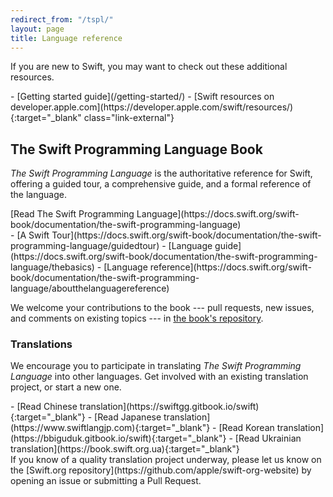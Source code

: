 ```yaml
---
redirect_from: "/tspl/"
layout: page
title: Language reference
---
```


If you are new to Swift, you may want to check out these additional resources.

<div class="links links-list-nostyle" markdown="1">
  - [Getting started guide](/getting-started/)
  - [Swift resources on developer.apple.com](https://developer.apple.com/swift/resources/){:target="_blank" class="link-external"}
</div>

## The Swift Programming Language Book
_The Swift Programming Language_ is the authoritative reference for Swift,
offering a guided tour, a comprehensive guide, and a formal reference of the language.

<div id="language-links" class="links links-list-nostyle links-sublevel" markdown="1">
[Read The Swift Programming Language](https://docs.swift.org/swift-book/documentation/the-swift-programming-language)
  <div class="links-sublevel" markdown="1">
  - [A Swift Tour](https://docs.swift.org/swift-book/documentation/the-swift-programming-language/guidedtour)
  - [Language guide](https://docs.swift.org/swift-book/documentation/the-swift-programming-language/thebasics)
  - [Language reference](https://docs.swift.org/swift-book/documentation/the-swift-programming-language/aboutthelanguagereference)
  </div>
</div>

We welcome your contributions to the book --- pull requests, new issues, and comments on existing topics --- in [the book's repository](https://github.com/apple/swift-book).

### Translations
We encourage you to participate in translating _The Swift Programming Language_ into other languages.
Get involved with an existing translation project, or start a new one.

<div class="links links-external links-list-nostyle" markdown="1">
- [Read Chinese translation](https://swiftgg.gitbook.io/swift){:target="_blank"}
- [Read Japanese translation](https://www.swiftlangjp.com){:target="_blank"}
- [Read Korean translation](https://bbiguduk.gitbook.io/swift){:target="_blank"}
- [Read Ukrainian translation](https://book.swift.org.ua){:target="_blank"}
</div>

<div class="info" markdown="1">
If you know of a quality translation project underway,
please let us know on the [Swift.org repository](https://github.com/apple/swift-org-website) by opening an issue or submitting a Pull Request.
</div>
